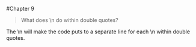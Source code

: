 #Chapter 9

> What does \n do within double quotes?

The \n will make the code puts to a separate line for each \n within double quotes.
